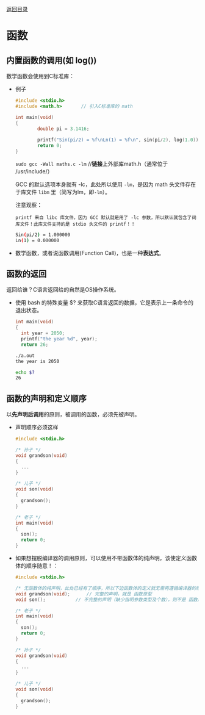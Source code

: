 [返回目录](/README.md)

函数
===========================


内置函数的调用(如 log())
----------

数学函数会使用到C标准库：
  
  - 例子
    
    ```c
    #include <stdio.h>
    #include <math.h>       // 引入C标准库的 math

    int main(void)
    {
            double pi = 3.1416;
            
            printf("Sin(pi/2) = %f\nLn(1) = %f\n", sin(pi/2), log(1.0));
            return 0;
    }
    ```
    
    `sudo gcc -Wall maths.c -lm`        //**链接**上外部库math.h（通常位于 /usr/include/）
    
    GCC 的默认选项本身就有 -lc，此处所以使用 `-lm`，是因为 math 头文件存在于库文件 `libm` 里（简写为lm，即`-lm`）。
      
      注意观察：
        
        printf 来自 libc 库文件，因为 GCC 默认就是用了 -lc 参数，所以默认就包含了词库文件！此库文件支持的是 stdio 头文件的 printf！！
    
    ```bash
    Sin(pi/2) = 1.000000
    Ln(1) = 0.000000
    ```
    
  - 数学函数，或者说函数调用(Function Call)，也是一种**表达式**。
  
  
函数的返回
----------

返回给谁？C语言返回给的自然是OS操作系统。

  - 使用 bash 的特殊变量 $? 来获取C语言返回的数据，它是表示上一条命令的退出状态。
    
    `````C
    int main(void)
    {
      int year = 2050;
      printf("the year %d", year);
      return 26;
    `````
    
    ```bash
    ./a.out
    the year is 2050
    
    echo $?
    26
    ```

函数的声明和定义顺序
----------

以**先声明后调用**的原则，被调用的函数，必须先被声明。

  - 声明顺序必须这样
    
    `````c
    #include <stdio.h>
    
    /* 孙子 */
    void grandson(void)
    {
      ...
    }
    
    /* 儿子 */
    void son(void)
    {
      grandson();
    }
    
    /* 老子 */
    int main(void)
    {
      son();
      return 0;
    }
    `````
  
  - 如果想摆脱编译器的调用原则，可以使用不带函数体的纯声明，该使定义函数体的顺序随意！：
    
    `````c
    #include <stdio.h>
    
    /* 无函数体的纯声明，此处已经有了顺序，所以下边函数体的定义就无需再遵循编译器的顺序了。其实就是顺序在此处已定！ */
    void grandson(void);      // 完整的声明，就是 函数原型
    void son();           // 不完整的声明（缺少指明参数类型及个数），则不是 函数原型【此处编译器不会检查参数类型及个数，至把关不严，直接通过】
    
    /* 老子 */
    int main(void)
    {
      son();
      return 0;
    }
    
    /* 孙子 */
    void grandson(void)
    {
      ...
    }
    
    /* 儿子 */
    void son(void)
    {
      grandson();
    }
    `````
